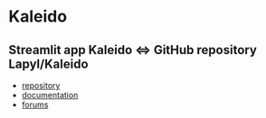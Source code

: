 # Kaleido
## Streamlit app Kaleido <=> GitHub repository Lapyl/Kaleido

- [repository](https://github.com/Lapyl/Kaleido)
- [documentation](https://docs.streamlit.io)
- [forums](https://discuss.streamlit.io)

